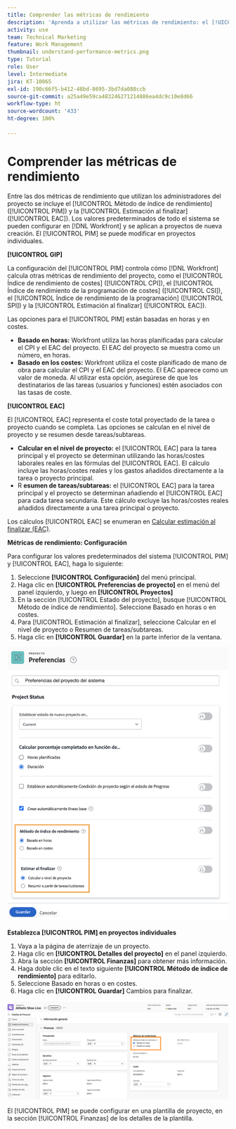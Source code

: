 ```yaml
---
title: Comprender las métricas de rendimiento
description: 'Aprenda a utilizar las métricas de rendimiento: el [!UICONTROL Método de índice de rendimiento] ([!UICONTROL PIM]) y la [!UICONTROL Estimación al finalizar] ([!UICONTROL EAC]).'
activity: use
team: Technical Marketing
feature: Work Management
thumbnail: understand-performance-metrics.png
type: Tutorial
role: User
level: Intermediate
jira: KT-10065
exl-id: 190c66f5-b412-48bd-8695-3bd7da088ccb
source-git-commit: a25a49e59ca483246271214886ea4dc9c10e8d66
workflow-type: ht
source-wordcount: '433'
ht-degree: 100%

---
```


# Comprender las métricas de rendimiento

Entre las dos métricas de rendimiento que utilizan los administradores del proyecto se incluye el [!UICONTROL Método de índice de rendimiento] ([!UICONTROL PIM]) y la [!UICONTROL Estimación al finalizar] ([!UICONTROL EAC]). Los valores predeterminados de todo el sistema se pueden configurar en [!DNL Workfront] y se aplican a proyectos de nueva creación. El [!UICONTROL PIM] se puede modificar en proyectos individuales.

**[!UICONTROL GIP]**

La configuración del [!UICONTROL PIM] controla cómo [!DNL Workfront] calcula otras métricas de rendimiento del proyecto, como el [!UICONTROL Índice de rendimiento de costes] ([!UICONTROL CPI]), el [!UICONTROL Índice de rendimiento de la programación de costes] ([!UICONTROL CSI]), el [!UICONTROL Índice de rendimiento de la programación] ([!UICONTROL SPI]) y la [!UICONTROL Estimación al finalizar] ([!UICONTROL EAC]).

Las opciones para el [!UICONTROL PIM] están basadas en horas y en costes.

* **Basado en horas:** Workfront utiliza las horas planificadas para calcular el CPI y el EAC del proyecto. El EAC del proyecto se muestra como un número, en horas.
* **Basado en los costes:** Workfront utiliza el coste planificado de mano de obra para calcular el CPI y el EAC del proyecto. El EAC aparece como un valor de moneda. Al utilizar esta opción, asegúrese de que los destinatarios de las tareas (usuarios y funciones) estén asociados con las tasas de coste.

**[!UICONTROL EAC]**

El [!UICONTROL EAC] representa el coste total proyectado de la tarea o proyecto cuando se completa. Las opciones se calculan en el nivel de proyecto y se resumen desde tareas/subtareas.

* **Calcular en el nivel de proyecto:** el [!UICONTROL EAC] para la tarea principal y el proyecto se determinan utilizando las horas/costes laborales reales en las fórmulas del [!UICONTROL EAC]. El cálculo incluye las horas/costes reales y los gastos añadidos directamente a la tarea o proyecto principal.
* R **esumen de tareas/subtareas:** el [!UICONTROL EAC] para la tarea principal y el proyecto se determinan añadiendo el [!UICONTROL EAC] para cada tarea secundaria. Este cálculo excluye las horas/costes reales añadidos directamente a una tarea principal o proyecto.

Los cálculos [!UICONTROL EAC] se enumeran en [Calcular estimación al finalizar (EAC)](https://experienceleague.adobe.com/docs/workfront/using/manage-work/projects/project-finances/calculate-eac.html?lang=es).

**Métricas de rendimiento: Configuración**

Para configurar los valores predeterminados del sistema [!UICONTROL PIM] y [!UICONTROL EAC], haga lo siguiente:

1. Seleccione **[!UICONTROL Configuración]** del menú principal.
1. Haga clic en **[!UICONTROL Preferencias de proyecto]** en el menú del panel izquierdo, y luego en **[!UICONTROL Proyectos]**
1. En la sección [!UICONTROL Estado del proyecto], busque [!UICONTROL Método de índice de rendimiento]. Seleccione Basado en horas o en costes.
1. Para [!UICONTROL Estimación al finalizar], seleccione Calcular en el nivel de proyecto o Resumen de tareas/subtareas.
1. Haga clic en **[!UICONTROL Guardar]** en la parte inferior de la ventana.

![Una imagen de la pantalla [!UICONTROL Preferencias del proyecto] ](assets/setting-up-finances-1.png)

**Establezca [!UICONTROL PIM] en proyectos individuales**

1. Vaya a la página de aterrizaje de un proyecto.
1. Haga clic en **[!UICONTROL Detalles del proyecto]** en el panel izquierdo.
1. Abra la sección **[!UICONTROL Finanzas]** para obtener más información.
1. Haga doble clic en el texto siguiente **[!UICONTROL Método de índice de rendimiento]** para editarlo.
1. Seleccione Basado en horas o en costes.
1. Haga clic en **[!UICONTROL Guardar]** Cambios para finalizar.

![Una imagen de la pantalla [!UICONTROL Detalles del proyecto] ](assets/setting-up-finances-2.png)

El [!UICONTROL PIM] se puede configurar en una plantilla de proyecto, en la sección [!UICONTROL Finanzas] de los detalles de la plantilla.
